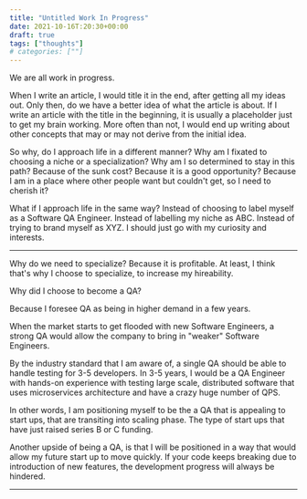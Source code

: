 ```yaml
---
title: "Untitled Work In Progress"
date: 2021-10-16T:20:30+00:00
draft: true
tags: ["thoughts"]
# categories: [""]
---
```


We are all work in progress.

When I write an article, I would title it in the end, after getting all my ideas out. Only then, do we have a better idea of what the article is about. 
If I write an article with the title in the beginning, it is usually a placeholder just to get my brain working. 
More often than not, I would end up writing about other concepts that may or may not derive from the initial idea. 

So why, do I approach life in a different manner? Why am I fixated to choosing a niche or a specialization? Why am I so determined to stay in this path? Because of the sunk cost? Because it is a good opportunity? Because I am in a place where other people want but couldn't get, so I need to cherish it?

What if I approach life in the same way? Instead of choosing to label myself as a Software QA Engineer. Instead of labelling my niche as ABC. Instead of trying to brand myself as XYZ. I should just go with my curiosity and interests. 

--- 

Why do we need to specialize? Because it is profitable. At least, I think that's why I choose to specialize, to increase my hireability. 

Why did I choose to become a QA? 

Because I foresee QA as being in higher demand in a few years. 

When the market starts to get flooded with new Software Engineers, a strong QA would allow the company to bring in "weaker" Software Engineers. 

By the industry standard that I am aware of, a single QA should be able to handle testing for 3-5 developers. In 3-5 years, I would be a QA Engineer with hands-on experience with testing large scale, distributed software that uses microservices architecture and have a crazy huge number of QPS. 

In other words, I am positioning myself to be the a QA that is appealing to start ups, that are transiting into scaling phase. The type of start ups that have just raised series B or C funding. 

Another upside of being a QA, is that I will be positioned in a way that would allow my future start up to move quickly. If your code keeps breaking due to introduction of new features, the development progress will always be hindered. 

--- 



